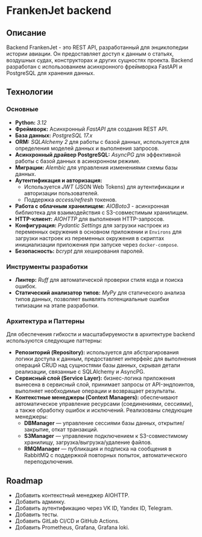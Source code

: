 # FrankenJet backend

## Описание

Backend FrankenJet - это REST API, разработанный для энциклопедии истории авиации. Он предоставляет доступ к данным о статьях, воздушных судах, конструкторах и других сущностях проекта. Backend разработан с использованием асинхронного фреймворка FastAPI и PostgreSQL для хранения данных.

## Технологии

### Основные

* **Python:** _3.12_
* **Фреймворк:** Асинхронный _FastAPI_ для создания REST API.
* **База данных:** _PostgreSQL 17.x_
* **ORM:** _SQLAlchemy 2_ для работы с базой данных, используется для определения моделей данных и выполнения запросов.
* **Асинхронный драйвер PostgreSQL:** _AsyncPG_ для эффективной работы с базой данных в асинхронном режиме.
* **Миграции:** _Alembic_ для управления изменениями схемы базы данных.
* **Аутентификация и авторизация:**
  * Используется _JWT_ (JSON Web Tokens) для аутентификации и авторизации пользователей.
  * Поддержка _access/refresh_ токенов.
* **Работа с облачным хранилищем:** _AIOBoto3_ - асинхронная библиотека для взаимодействия с S3-совместимым хранилищем.
* **HTTP-клиент:** _AIOHTTP_ для выполнения HTTP-запросов.
* **Конфигурация:** _Pydantic Settings_ для загрузки настроек из переменных окружения в основном приложении и `Environs` для загрузки настроек из переменных окружения в скриптах инициализации приложения при запуске через `docker-compose`.
* **Безопасность:** _bcrypt_ для хеширования паролей.

### Инструменты разработки

* **Линтер:** _Ruff_ для автоматической проверки стиля кода и поиска ошибок.
* **Статический анализатор типов:** _MyPy_ для статического анализа типов данных, позволяет выявлять потенциальные ошибки типизации на этапе разработки.

### Архитектура и Паттерны

Для обеспечения гибкости и масштабируемости в архитектуре backend используются следующие паттерны:

* **Репозиторий (Repository):** используется для абстрагирования логики доступа к данным, предоставляет интерфейс для выполнения операций CRUD над сущностями базы данных, скрывая детали реализации, связанные с SQLAlchemy и AsyncPG.
* **Сервисный слой (Service Layer):** бизнес-логика приложения вынесена в сервисный слой, принимает запросы от API-эндпоинтов, выполняет необходимые операции и возвращает результаты.
* **Контекстные менеджеры (Context Managers):** обеспечивают автоматическое управление ресурсами (соединениями, сессиями), а также обработку ошибок и исключений. Реализованы следующие менеджеры:
  * **DBManager** — управление сессиями базы данных, открытие/закрытие, откат транзакций.
  * **S3Manager** — управление подключением к S3-совместимому хранилищу, загрузка/выгрузка/удаление файлов.
  * **RMQManager** — публикация и подписка на сообщения в RabbitMQ с поддержкой повторных попыток, автоматического переподключения.

## Roadmap

* Добавить контекстный менеджер AIOHTTP.
* Добавить админку.
* Добавить аутентификацию через VK ID, Yandex ID, Telegram.
* Добавить тесты.
* Добавить GitLab CI/CD и GitHub Actions.
* Добавить Prometheus, Grafana, Grafana loki.
